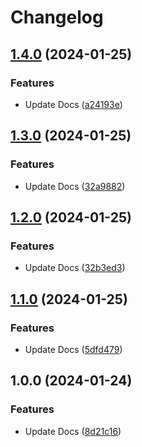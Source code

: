 # Changelog

## [1.4.0](https://github.com/nylo-andry/poc-release-please/compare/v1.3.0...v1.4.0) (2024-01-25)


### Features

* Update Docs ([a24193e](https://github.com/nylo-andry/poc-release-please/commit/a24193e8997a7cd7e4848a5b61ed29e5fcc73aab))

## [1.3.0](https://github.com/nylo-andry/poc-release-please/compare/v1.2.0...v1.3.0) (2024-01-25)


### Features

* Update Docs ([32a9882](https://github.com/nylo-andry/poc-release-please/commit/32a9882b936c2e503577589a4aff5ea693a0c705))

## [1.2.0](https://github.com/nylo-andry/poc-release-please/compare/v1.1.0...v1.2.0) (2024-01-25)


### Features

* Update Docs ([32b3ed3](https://github.com/nylo-andry/poc-release-please/commit/32b3ed30be3414376cecda59834e1a9f09515a8c))

## [1.1.0](https://github.com/nylo-andry/poc-release-please/compare/v1.0.0...v1.1.0) (2024-01-25)


### Features

* Update Docs ([5dfd479](https://github.com/nylo-andry/poc-release-please/commit/5dfd47998abc903aa6f6430a3265966f4ffe0649))

## 1.0.0 (2024-01-24)


### Features

* Update Docs ([8d21c16](https://github.com/nylo-andry/poc-release-please/commit/8d21c16c0e6ec66fa0b231efd23a78ac28828e10))
